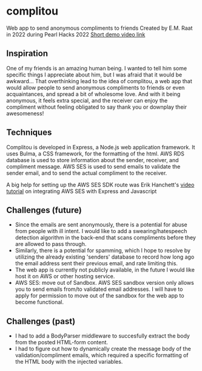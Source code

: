 # complitou
Web app to send anonymous compliments to friends
Created by E.M. Raat in 2022 during Pearl Hacks 2022
[Short demo video link](https://youtu.be/Ma5tsY5G6EA)

## Inspiration
One of my friends is an amazing human being. I wanted to tell him some specific things I appreciate about him, but I was afraid that it would be awkward...
That overthinking lead to the idea of complitou, a web app that would allow people to send anonymous compliments to friends or even acquaintances, and spread a bit of wholesome love.
And with it being anonymous, it feels extra special, and the receiver can enjoy the compliment without feeling obligated to say thank you or downplay their awesomeness!

## Techniques
Complitou is developed in Express, a Node.js web application framework.
It uses Bulma, a CSS framework, for the formatting of the html.
AWS RDS database is used to store information about the sender, receiver, and compliment message.
AWS SES is used to send emails to validate the sender email, and to send the actual compliment to the receiver.

A big help for setting up the AWS SES SDK route was Erik Hanchett's [video tutorial](https://youtu.be/HiHflLTqiwU) on integrating AWS SES with Express and Javascript

## Challenges (future)
* Since the emails are sent anonymously, there is a potential for abuse from people with ill intent. I would like to add a swearing/hatespeech detection algorithm in the back-end that scans compliments before they are allowed to pass through.
* Similarly, there is a potential for spamming, which I hope to resolve by utilizing the already existing 'senders' database to record how long ago the email address sent their previous email, and rate limiting this.
* The web app is currently not publicly available, in the future I would like host it on AWS or other hosting service.
* AWS SES: move out of Sandbox. AWS SES sandbox version only allows you to send emails from/to validated email addresses. I will have to apply for permission to move out of the sandbox for the web app to become functional.

## Challenges (past)
* I had to add a BodyParser middleware to succesfully extract the body from the posted HTML-form content. 
* I had to figure out how to dynamically create the message body of the validation/compliment emails, which required a specific formatting of the HTML body with the injected variables.